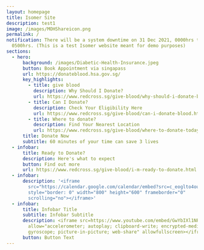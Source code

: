 ```yaml
---
layout: homepage
title: Isomer Site
description: test1
image: /images/MOHShareicon.png
permalink: /
notification: There will be a system downtime on 31 Dec 2021, 0000hrs to
  0500hrs. (This is a test Isomer website meant for demo purposes)
sections:
  - hero:
      background: /images/Diabetic-Health-Insurance.jpeg
      button: Book Appointment via singapass
      url: https://donateblood.hsa.gov.sg/
      key_highlights:
        - title: give blood
          description: Why Should I Donate?
          url: https://www.redcross.sg/give-blood/why-should-i-donate-blood.html
        - title: Can I Donate?
          description: Check Your Eligibility Here
          url: https://www.redcross.sg/give-blood/can-i-donate-blood.html
        - title: Where to donate?
          description: Find Your Nearest Location
          url: https://www.redcross.sg/give-blood/where-to-donate-today.html
      title: Donate Now
      subtitle: 60 minutes of your time can save 3 lives
  - infobar:
      title: Ready to Donate?
      description: Here's what to expect
      button: Find out more
      url: https://www.redcross.sg/give-blood/i-m-ready-to-donate.html
  - infobar:
      description: '<iframe
        src="https://calendar.google.com/calendar/embed?src=c_eoglto4ou3h4ocarcgt48420qc%40group.calendar.google.com&ctz=Asia%2FSingapore"
        style="border: 0" width="800" height="600" frameborder="0"
        scrolling="no"></iframe>'
  - infobar:
      title: Infobar Title
      subtitle: Infobar Subtitle
      description: <iframe src=https://www.youtube.com/embed/GwYbIXl1NPI
        allow="accelerometer; autoplay; clipboard-write; encrypted-media;
        gyroscope; picture-in-picture; web-share" allowfullscreen></iframe>
      button: Button Text
---
```

